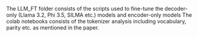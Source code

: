 The LLM_FT folder consists of the scripts used to fine-tune the decoder-only (Llama 3.2, Phi 3.5, SILMA etc.) models and encoder-only models
The colab notebooks consists of the tokenizer analysis including vocabulary, parity etc. as mentioned in the paper.
